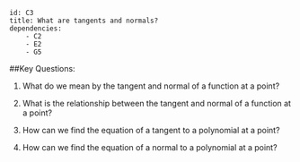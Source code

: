 ````
id: C3
title: What are tangents and normals?
dependencies: 
    - C2
    - E2
    - G5
````
##Key Questions:

1. What do we mean by the tangent and normal of a function at a point?

1. What is the relationship between the tangent and normal of a function at a point?

1. How can we find the equation of a tangent to a polynomial at a point?

1. How can we find the equation of a normal to a polynomial at a point?

